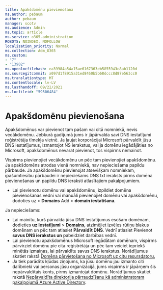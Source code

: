 ```yaml
---
title: Apakšdomēnu pievienošana
ms.author: pebaum
author: pebaum
manager: scotv
ms.audience: Admin
ms.topic: article
ms.service: o365-administration
ROBOTS: NOINDEX, NOFOLLOW
localization_priority: Normal
ms.collection: Adm_O365
ms.custom:
- "7"
- "13902"
ms.openlocfilehash: ea39984a54a15ae6167363eb5855943c8ab1120d
ms.sourcegitcommit: a097d1f8915a31ed8460b5b68dccc8d87e563cc0
ms.translationtype: MT
ms.contentlocale: lv-LV
ms.lasthandoff: 09/22/2021
ms.locfileid: "59506484"
---
```

# <a name="adding-a-sub-domain"></a>Apakšdomēnu pievienošana

Apakšdomēnus var pievienot tam pašam vai citā nomniekā, nevis vecākdomēnu. Jebkurā gadījumā jums ir jāpārvalda savi DNS iestatījumi reģistrētāja tīmekļa vietnē. Ja ļaujat korporācijai Microsoft pārvaldīt jūsu DNS iestatījumus, izmantojot NS ierakstus, vai ja domēnu iegādājāties no Microsoft, apakšdomēnus nevarat pievienot, tos vispirms nemainot.

Vispirms pievienojiet vecākdomēnu un pēc tam pievienojiet apakšdomēnu. Ja apakšdomēns atrodas vienā nomniekā, nav nepieciešama papildu pārbaude. Ja apakšdomēnu pievienojat atsevišķam nomniekam, īpašumtiesību pārbaudei ir nepieciešams DNS txt ieraksts pirms domēna pievienošanas un papildu DNS ieraksti atlasītajiem pakalpojumiem.

- Lai pievienotu domēnu vai apakšdomēnu, izpildiet domēna pievienošanas vedni vai manuāli pievienojiet domēnu vai apakšdomēnu, dodoties uz [](https://admin.microsoft.com/Adminportal#/Domains/Wizard)   >  **Domains** Add  >  **domain iestatīšana**.

Ja nepieciešams:

- Lai mainītu, kurš pārvalda jūsu DNS iestatījumus esošam domēnam, dodieties **uz Iestatījumi**  >  [**Domains**](https://admin.microsoft.com/Adminportal/Home#/Domains), atzīmējiet izvēles rūtiņu blakus domēnam un pēc tam atlasiet **Pārvaldīt DNS**. Vednī atlasiet Pievienot **savus DNS ierakstus un** pabeidziet darbības vednī.
- Lai pievienotu apakšdomēnus Microsoft iegādātam domēnam, vispirms pārvirziet domēnu pie cita reģistrētāja un pēc tam veiciet iepriekš minētās izmaiņas, lai pārvaldītu savus DNS ierakstus. Norādījumus skatiet rakstā [Domēna pārvietošana no Microsoft uz citu resursdatoru.](https://docs.microsoft.com/microsoft-365/admin/get-help-with-domains/transfer-a-domain-from-microsoft-to-another-host)
- Ja tiek parādīts kļūdas ziņojums, ka jūsu domēnu jau izmanto citi dalībnieki vai personas jūsu organizācijā, jums vispirms ir jāpārņem šis nepārvaldītais konts, pirms izmantojat domēnu. Norādījumus skatiet rakstā [Nepārvaldīta direktorija pārraudzīšanu kā administratoram pakalpojumā Azure Active Directory](https://docs.microsoft.com/azure/active-directory/enterprise-users/domains-admin-takeover).
